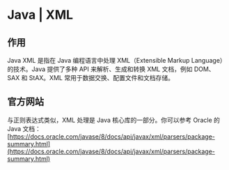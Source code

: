 # Java | XML

## 作用

Java XML 是指在 Java 编程语言中处理 XML（Extensible Markup Language）的技术。Java 提供了多种 API 来解析、生成和转换 XML 文档，例如 DOM、SAX 和 StAX。XML 常用于数据交换、配置文件和文档存储。

## 官方网站

与正则表达式类似，XML 处理是 Java 核心库的一部分。你可以参考 Oracle 的 Java 文档：[https://docs.oracle.com/javase/8/docs/api/javax/xml/parsers/package-summary.html](https://docs.oracle.com/javase/8/docs/api/javax/xml/parsers/package-summary.html)

